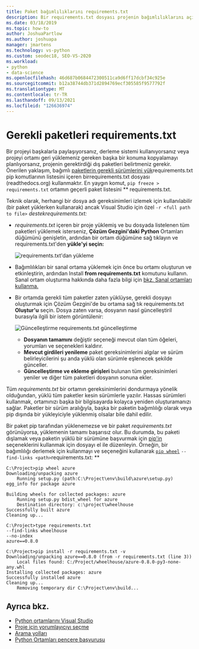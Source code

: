 ```yaml
---
title: Paket bağımlılıklarını requirements.txt
description: Bir requirements.txt dosyası projenin bağımlılıklarını açıklar. Bir dosya içeren bir proje requirements.txt, bu bağımlılıkları tek adımda kolayca yükleyebilirsiniz.
ms.date: 03/18/2019
ms.topic: how-to
author: JoshuaPartlow
ms.author: joshuapa
manager: jmartens
ms.technology: vs-python
ms.custom: seodec18, SEO-VS-2020
ms.workload:
- python
- data-science
ms.openlocfilehash: 46d687b0684472300511ca9d6ff17dcbf34c925e
ms.sourcegitcommit: b12a38744db371d2894769ecf305585f9577792f
ms.translationtype: MT
ms.contentlocale: tr-TR
ms.lasthandoff: 09/13/2021
ms.locfileid: "126636974"
---
```

# <a name="manage-required-packages-with-requirementstxt"></a>Gerekli paketleri requirements.txt

Bir projeyi başkalarla paylaşıyorsanız, derleme sistemi kullanıyorsanız veya projeyi ortamı geri yüklemeniz gereken başka bir konuma kopyalamayı planlıyorsanız, projenin gerektirdiği dış paketleri belirtmeniz gerekir. Önerilen yaklaşım, bağımlı [ paketlerin gerekli sürümlerini yük](https://pip.readthedocs.org/en/latest/user_guide.html#requirements-files)requirements.txt pip komutlarının listesini içeren birrequirements.txt dosyası (readthedocs.org) kullanmaktır. En yaygın komut, `pip freeze > requirements.txt` ortamın geçerli paket listesini ** requirements.txt.

Teknik olarak, herhangi bir dosya adı gereksinimleri izlemek için kullanılabilir (bir paket yüklerken kullanarak) ancak Visual Studio için özel `-r <full path to file>` *destekrequirements.txt:*

- *requirements.txt* içeren bir proje yüklemiş ve bu dosyada listelenen tüm paketleri yüklemek isterseniz, **Çözüm Gezgini'daki** **Python** Ortamları düğümünü genişletin, ardından bir ortam düğümüne sağ tıklayın ve requirements.txt'den **yükle'yi seçin:**

    ![requirements.txt'dan yükleme](media/environments/environments-requirements-txt-install.png)

- Bağımlılıkları bir sanal ortama yüklemek için önce bu ortamı oluşturun ve etkinleştirin, ardından Install **from requirements.txt** komutunu kullanın. Sanal ortam oluşturma hakkında daha fazla bilgi için [bkz. Sanal ortamları kullanma.](selecting-a-python-environment-for-a-project.md#use-virtual-environments)

- Bir ortamda gerekli tüm paketler zaten yüklüyse, gerekli dosyayı oluşturmak  için Çözüm Gezgini'de bu ortama sağ tık requirements.txt **Oluştur'u** seçin. Dosya zaten varsa, dosyanın nasıl güncelleştiril burasıyla ilgili bir istem görüntülenir:

    ![Güncelleştirme requirements.txt güncelleştirme](media/environments/environments-requirements-txt-replace.png)

  - **Dosyanın tamamını** değiştir seçeneği mevcut olan tüm öğeleri, yorumları ve seçenekleri kaldırır.
  - **Mevcut girdileri yenileme** paket gereksinimlerini algılar ve sürüm belirleyicilerini şu anda yüklü olan sürümle eşlenecek şekilde günceller.
  - **Güncelleştirme ve ekleme girişleri** bulunan tüm gereksinimleri yeniler ve diğer tüm paketleri dosyanın sonuna ekler.

Tüm *requirements.txt* bir ortamın gereksinimlerini dondurmaya yönelik olduğundan, yüklü tüm paketler kesin sürümlerle yazılır. Hassas sürümleri kullanmak, ortamınızı başka bir bilgisayarda kolayca yeniden oluşturamanızı sağlar. Paketler bir sürüm aralığıyla, başka bir paketin bağımlılığı olarak veya pip dışında bir yükleyiciyle yüklenmiş olsalar bile dahil edilir.

Bir paket pip tarafından yüklenemezse ve bir paket *requirements.txt* görünüyorsa, yüklemenin tamamı başarısız olur. Bu durumda, bu paketi dışlamak veya paketin yüklü bir sürümüne başvurmak için [pip'in](https://pip.readthedocs.org/en/latest/reference/pip_install.html#requirements-file-format) seçeneklerini kullanmak için dosyayı el ile düzenleyin. Örneğin, bir bağımlılığı derlemek için kullanmayı ve seçeneğini kullanarak [`pip wheel`](https://pip.readthedocs.org/en/latest/reference/pip_wheel.html) `--find-links <path>`requirements.txt: **

```output
C:\Project>pip wheel azure
Downloading/unpacking azure
    Running setup.py (path:C:\Project\env\build\azure\setup.py) egg_info for package azure

Building wheels for collected packages: azure
    Running setup.py bdist_wheel for azure
    Destination directory: c:\project\wheelhouse
Successfully built azure
Cleaning up...

C:\Project>type requirements.txt
--find-links wheelhouse
--no-index
azure==0.8.0

C:\Project>pip install -r requirements.txt -v
Downloading/unpacking azure==0.8.0 (from -r requirements.txt (line 3))
    Local files found: C:/Project/wheelhouse/azure-0.8.0-py3-none-any.whl
Installing collected packages: azure
Successfully installed azure
Cleaning up...
    Removing temporary dir C:\Project\env\build...
```

## <a name="see-also"></a>Ayrıca bkz.

- [Python ortamlarını Visual Studio](managing-python-environments-in-visual-studio.md)
- [Proje için yorumlayıcıyı seçme](selecting-a-python-environment-for-a-project.md)
- [Arama yolları](search-paths.md)
- [Python Ortamları pencere başvurusu](python-environments-window-tab-reference.md)
